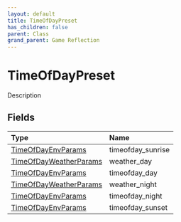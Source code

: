 ```yaml
---
layout: default
title: TimeOfDayPreset
has_children: false
parent: Class
grand_parent: Game Reflection
---
```

# TimeOfDayPreset
Description 

## Fields

| Type | Name |
|:----------|:--------------|
| [TimeOfDayEnvParams](/riftbreaker-wiki/docs/game-reflection/classes/time_of_day_env_params/) | timeofday_sunrise |
| [TimeOfDayWeatherParams](/riftbreaker-wiki/docs/game-reflection/classes/time_of_day_weather_params/) | weather_day |
| [TimeOfDayEnvParams](/riftbreaker-wiki/docs/game-reflection/classes/time_of_day_env_params/) | timeofday_day |
| [TimeOfDayWeatherParams](/riftbreaker-wiki/docs/game-reflection/classes/time_of_day_weather_params/) | weather_night |
| [TimeOfDayEnvParams](/riftbreaker-wiki/docs/game-reflection/classes/time_of_day_env_params/) | timeofday_night |
| [TimeOfDayEnvParams](/riftbreaker-wiki/docs/game-reflection/classes/time_of_day_env_params/) | timeofday_sunset |

